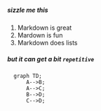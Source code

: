 ##### sizzle me this 


1. Markdown is great
2. Mardown is fun
3. Markdown does lists


##### but it can get a bit `repetitive`

```mermaid
  graph TD;
      A-->B;
      A-->C;
      B-->D;
      C-->D;
```
